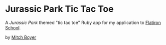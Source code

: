 # Jurassic Park Tic Tac Toe

A *Jurassic Park* themed "tic tac toe" Ruby app for my application to [Flatiron School](http://flatironschool.com).

by [Mitch Boyer](http://mitchboyer.com)